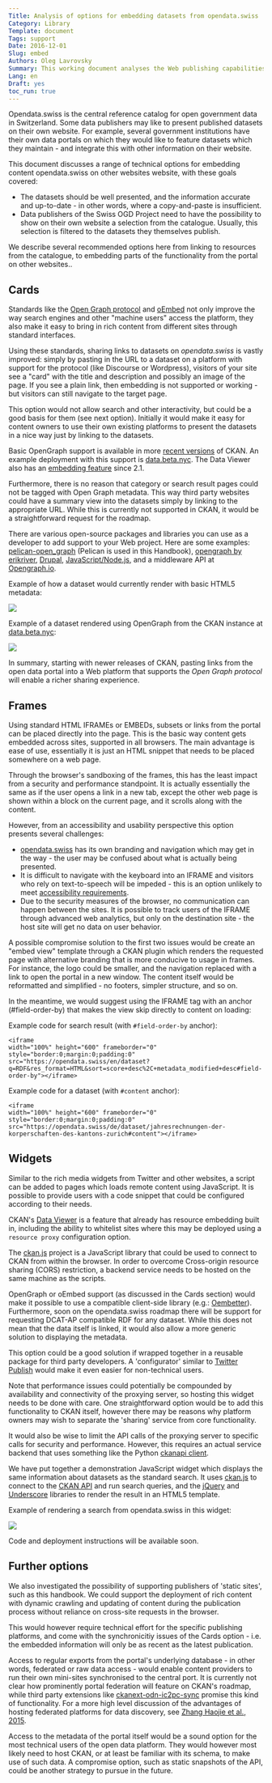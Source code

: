 ```yaml
---
Title: Analysis of options for embedding datasets from opendata.swiss
Category: Library
Template: document
Tags: support
Date: 2016-12-01
Slug: embed
Authors: Oleg Lavrovsky
Summary: This working document analyses the Web publishing capabilities of CKAN portals, in order to present and discuss options for sharing rich content on third-party sites.
Lang: en
Draft: yes
toc_run: true
---
```



Opendata.swiss is the central reference catalog for open government data in Switzerland. Some data publishers may like to present published datasets on their own website. For example, several government institutions have their own data portals on which they would like to feature datasets which they maintain - and integrate this with other information on their website.

This document discusses a range of technical options for embedding content opendata.swiss on other websites website, with these goals covered:

- The datasets should be well presented, and the information accurate and up-to-date - in other words, where a copy-and-paste is insufficient.
- Data publishers of the Swiss OGD Project need to have the possibility to show on their own website a selection from the catalogue. Usually, this selection is filtered to the datasets they themselves publish.

We describe several recommended options here from linking to resources from the catalogue, to embedding parts of the functionality from the portal on other websites..

## Cards

Standards like the [Open Graph protocol](http://ogp.me) and [oEmbed](http://oembed.com) not only improve the way search engines and other "machine users" access the platform, they also make it easy to bring in rich content from different sites through standard interfaces.

Using these standards, sharing links to datasets on *opendata.swiss* is vastly improved: simply by pasting in the URL to a dataset on a platform with support for the protocol (like Discourse or Wordpress), visitors of your site see a "card" with the title and description and possibly an image of the page. If you see a plain link, then embedding is not supported or working - but visitors can still navigate to the target page.

This option would not allow search and other interactivity, but could be a good basis for them (see next option). Initially it would make it easy for content owners to use their own existing platforms to present the datasets in a nice way just by linking to the datasets.

Basic OpenGraph support is available in more [recent versions](https://github.com/ckan/ckanext-showcase/pull/7) of CKAN. An example deployment with this support is [data.beta.nyc](http://data.beta.nyc/showcase/nyc-marriage-index). The Data Viewer also has an [embedding feature](http://docs.ckan.org/en/ckan-2.2.3/data-viewer.html#embed-previews) since 2.1.

Furthermore, there is no reason that category or search result pages could not be tagged with Open Graph metadata. This way third party websites could have a summary view into the datasets simply by linking to the appropriate URL. While this is currently not supported in CKAN, it would be a straightforward request for the roadmap.

There are various open-source packages and libraries you can use as a developer to add support to your Web project. Here are some examples: [pelican-open_graph](https://github.com/whiskyechobravo/pelican-open_graph) (Pelican is used in this Handbook), [opengraph by erikriver](https://github.com/erikriver/opengraph), [Drupal](https://www.drupal.org/project/oembed), [JavaScript/Node.js](https://www.npmjs.com/package/open-graph), and a middleware API at [Opengraph.io](https://www.opengraph.io/documentation/).

Example of how a dataset would currently render with basic HTML5 metadata:

![](../../images/embed/ckan-default.png)

Example of a dataset rendered using OpenGraph from the CKAN instance at [data.beta.nyc](http://data.beta.nyc/showcase/nyc-marriage-index):

![](../../images/embed/ckan-opengraph.png)

In summary, starting with newer releases of CKAN, pasting links from the open data portal into a Web platform that supports the *Open Graph protocol* will enable a richer sharing experience.

## Frames

Using standard HTML IFRAMEs or EMBEDs, subsets or links from the portal can be placed directly into the page. This is the basic way content gets embedded across sites, supported in all browsers. The main advantage is ease of use, essentially it is just an HTML snippet that needs to be placed somewhere on a web page.

Through the browser's sandboxing of the frames, this has the least impact from a security and performance standpoint. It is actually essentially the same as if the user opens a link in a new tab, except the other web page is shown within a block on the current page, and it scrolls along with the content.

However, from an accessibility and usability perspective this option presents several challenges:

- [opendata.swiss](http://opendata.swiss) has its own branding and navigation which may get in the way - the user may be confused about what is actually being presented.
- It is difficult to navigate with the keyboard into an IFRAME and visitors who rely on text-to-speech will be impeded - this is an option unlikely to meet [accessibility requirements](http://www.accessibility-checklist.ch/).
- Due to the security measures of the browser, no communication can happen between the sites. It is possible to track users of the IFRAME through advanced web analytics, but only on the destination site - the host site will get no data on user behavior.

A possible compromise solution to the first two issues would be create an "embed view" template through a CKAN plugin which renders the requested page with alternative branding that is more conducive to usage in frames. For instance, the logo could be smaller, and the navigation replaced with a link to open the portal in a new window. The content itself would be reformatted and simplified - no footers, simpler structure, and so on.

In the meantime, we would suggest using the IFRAME tag with an anchor (#field-order-by) that makes the view skip directly to content on loading:

Example code for search result (with `#field-order-by` anchor):
```
<iframe
width="100%" height="600" frameborder="0"
style="border:0;margin:0;padding:0"
src="https://opendata.swiss/en/dataset?q=RDF&res_format=HTML&sort=score+desc%2C+metadata_modified+desc#field-order-by"></iframe>
```

Example code for a dataset (with `#content` anchor):
```
<iframe
width="100%" height="600" frameborder="0"
style="border:0;margin:0;padding:0"
src="https://opendata.swiss/de/dataset/jahresrechnungen-der-korperschaften-des-kantons-zurich#content"></iframe>
```

## Widgets

Similar to the rich media widgets from Twitter and other websites, a script can be added to pages which loads remote content using JavaScript. It is possible to provide users with a code snippet that could be configured according to their needs.

CKAN's [Data Viewer](http://docs.ckan.org/en/latest/maintaining/data-viewer.html) is a feature that already has resource embedding built in, including the ability to whitelist sites where this may be deployed using a `resource proxy` configuration option.

The [ckan.js](https://github.com/okfn/ckan.js) project is a JavaScript library that could be used to connect to CKAN from within the browser. In order to overcome Cross-origin resource sharing (CORS) restriction, a backend service needs to be hosted on the same machine as the scripts.

OpenGraph or oEmbed support (as discussed in the Cards section) would make it possible to use a compatible client-side library (e.g.: [Oembetter](https://github.com/punkave/oembetter)). Furthermore, soon on the opendata.swiss roadmap there will be support for requesting DCAT-AP compatible RDF for any dataset. While this does not mean that the data itself is linked, it would also allow a more generic solution to displaying the metadata.

This option could be a good solution if wrapped together in a reusable package for third party developers. A 'configurator' similar to [Twitter Publish](https://publish.twitter.com) would make it even easier for non-technical users.

Note that performance issues could potentially be compounded by availability and connectivity of the proxying server, so hosting this widget needs to be done with care. One straightforward option would be to add this functionality to CKAN itself, however there may be reasons why platform owners may wish to separate the 'sharing' service from core functionality.

It would also be wise to limit the API calls of the proxying server to specific calls for security and performance. However, this requires an actual service backend that uses something like the Python [ckanapi client](https://github.com/ckan/ckanapi).

We have put together a demonstration JavaScript widget which displays the same information about datasets as the standard search. It uses [ckan.js](https://github.com/okfn/ckan.js) to connect to the [CKAN API](http://docs.ckan.org/en/latest/api/) and run search queries, and the [jQuery](http://jquery.com/) and [Underscore](http://underscorejs.org/) libraries to render the result in an HTML5 template.

Example of rendering a search from opendata.swiss in this widget:

![](../../images/embed/ckan-widget.png)

Code and deployment instructions will be available soon.

## Further options

We also investigated the possibility of supporting publishers of 'static sites', such as this handbook. We could support the deployment of rich content with dynamic crawling and updating of content during the publication process without reliance on cross-site requests in the browser.

This would however require technical effort for the specific publishing platforms, and come with the synchronicitiy issues of the Cards option - i.e. the embedded information will only be as recent as the latest publication.

Access to regular exports from the portal's underlying database - in other words, federated or raw data access - would enable content providers to run their own mini-sites synchronised to the central port. It is currently not clear how prominently portal federation will feature on CKAN's roadmap, while third party extensions like [ckanext-odn-ic2pc-sync](https://github.com/OpenDataNode/ckanext-odn-ic2pc-sync) promise this kind of functionality. For a more high level discussion of the advantages of hosting federated platforms for data discovery, see [Zhang Haojie et al., 2015](https://www.researchgate.net/publication/283356205_Data-as-a-Service_A_Cloud-Based_Federated_Platform_to_Facilitate_Discovery_of_Private_Sector_Datasets).

Access to the metadata of the portal itself would be a sound option for the most technical users of the open data platform. They would however most likely need to host CKAN, or at least be familiar with its schema, to make use of such data. A compromise option, such as static snapshots of the API, could be another strategy to pursue in the future.
